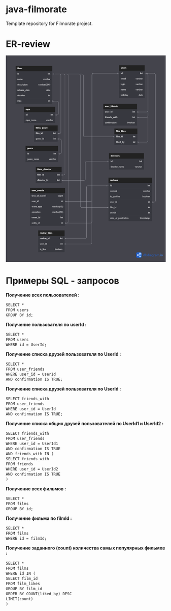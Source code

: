 # java-filmorate
Template repository for Filmorate project.

# ER-review

![This is an image](https://github.com/YakovMorkovkin/java-filmorate/blob/develop/Filmorate%20.png)

# Примеры SQL - запросов

**Получение всех пользователей :**
```
SELECT *       
FROM users 
GROUP BY id;
```

**Получение пользователя по userId :**
```
SELECT *       
FROM users 
WHERE id = UserId;
```
**Получение списка друзей пользователя по UserId :**
```
SELECT *       
FROM user_friends
WHERE user_id = UserId
AND confirmation IS TRUE;
```
**Получение списка друзей пользователя по UserId :**
```
SELECT friends_with       
FROM user_friends
WHERE user_id = UserId
AND confirmation IS TRUE;
```
**Получение списка общих друзей пользователей по UserId1 и UserId2 :**
```
SELECT friends_with       
FROM user_friends
WHERE user_id = UserId1
AND confirmation IS TRUE
AND friends_with IN (
SELECT friends_with       
FROM friends
WHERE user_id = UserId2
AND confirmation IS TRUE
)
```
**Получение всех фильмов :**
```
SELECT *       
FROM films 
GROUP BY id;
```
**Получение фильма по filmId :**
```
SELECT *       
FROM films
WHERE id = filmId;
```
**Получение заданного (count) количества самых популярных фильмов :**
```
SELECT *       
FROM films
WHERE id IN (
SELECT film_id
FROM film_likes
GROUP BY film_id
ORDER BY COUNT(liked_by) DESC
LIMIT(count)
)
```

